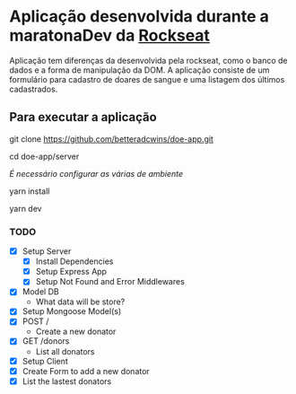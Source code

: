 # Aplicação desenvolvida durante a maratonaDev da [Rockseat](https://rocketseat.com.br/)

Aplicação tem diferenças da desenvolvida pela rockseat, como o banco de dados e a forma de manipulação da DOM.
A aplicação consiste de um formulário para cadastro de doares de sangue e uma listagem dos últimos cadastrados.

## Para executar a aplicação

git clone https://github.com/betteradcwins/doe-app.git

cd doe-app/server

*É necessário configurar as várias de ambiente*

yarn install

yarn dev 

### TODO

* [x] Setup Server
    * [x] Install Dependencies
    * [x] Setup Express App
    * [x] Setup Not Found and Error Middlewares
* [x] Model DB
  * What data will be store?
* [x] Setup Mongoose Model(s)
* [x] POST /
    * Create a new donator
* [x] GET /donors
    * List all donators
* [x] Setup Client
* [x] Create Form to add a new donator
* [x] List the lastest donators